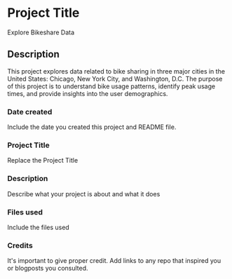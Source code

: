 # Project Title

Explore Bikeshare Data

## Description

This project explores data related to bike sharing in three major cities in the United States: Chicago, New York City, and Washington, D.C. The purpose of this project is to understand bike usage patterns, identify peak usage times, and provide insights into the user demographics.

### Date created
Include the date you created this project and README file.

### Project Title
Replace the Project Title

### Description
Describe what your project is about and what it does

### Files used
Include the files used

### Credits
It's important to give proper credit. Add links to any repo that inspired you or blogposts you consulted.


